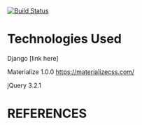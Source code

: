 [![Build Status](https://travis-ci.org/dhamma1991/milestone-project-4.svg?branch=master)](https://travis-ci.org/dhamma1991/milestone-project-4)

# Technologies Used
Django
[link here]

Materialize 1.0.0
https://materializecss.com/

jQuery 3.2.1

# REFERENCES